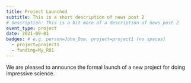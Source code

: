 ```yaml
---
title: Project Launched
subtitle: This is a short description of news post 2
# description: This is a bit more of a description of news post 2
event_type: project
date: 2021-09-01
badges: # e.g. person=John_Doe, project=project1 (no spaces)
  - project=project1
  - funding=My_R01
---
```


We are pleased to announce the formal launch of a new project 
for doing impressive science.
